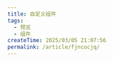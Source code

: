 ```yaml
---
title: 自定义组件
tags:
  - 预览
  - 组件
createTime: 2025/03/05 21:07:56
permalink: /article/fjncocjq/
---
```


<CustomComponent />
